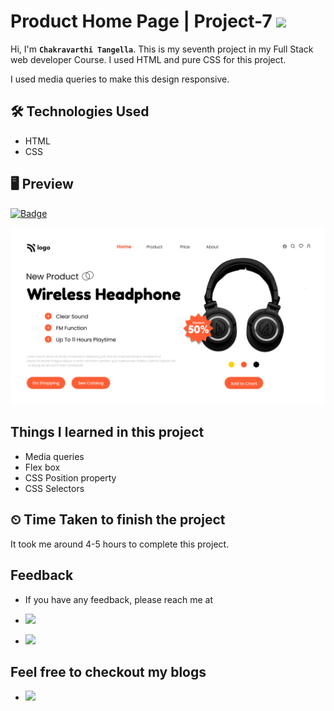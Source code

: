 # Product Home Page | Project-7 ![](https://img.shields.io/badge/Technologies-HTML--CSS-blue)

Hi, I'm **`Chakravarthi Tangella`**. This is my seventh project in my Full Stack web developer Course. I used HTML and pure CSS for this project.

I used media queries to make this design responsive.

## 🛠 Technologies Used

- HTML
- CSS

## 🖥 Preview

[![Badge](https://img.shields.io/badge/Project--Link-Website-orange)](https://chakravarthi-product-home-page.netlify.app/)

![](images/7.png)

## Things I learned in this project

- Media queries
- Flex box
- CSS Position property
- CSS Selectors

## ⏲ Time Taken to finish the project

It took me around 4-5 hours to complete this project.

## Feedback

- If you have any feedback, please reach me at

- [![](https://img.shields.io/badge/LinkedIn-0077B5?style=for-the-badge&logo=linkedin&logoColor=white)](https://www.linkedin.com/in/chakravarthi-tangella/)
- [![](https://img.shields.io/badge/Twitter-1DA1F2?style=for-the-badge&logo=twitter&logoColor=white)](https://twitter.com/Chakravarthi52)

## Feel free to checkout my blogs

- [![](https://img.shields.io/badge/Hashnode-2962FF?style=for-the-badge&logo=hashnode&logoColor=white)](https://chakravarthi.hashnode.dev/)
